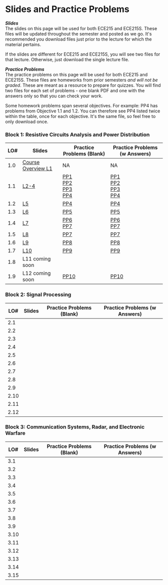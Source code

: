 # Slides and Practice Problems  

**_Slides_**   
The slides on this page will be used for both ECE215 and ECE215S. These files will be updated throughout the semester and posted as we go. It's recommended you download files just prior to the lecture for which the material pertains.  

If the slides are different for ECE215 and ECE215S, you will see two files for that lecture. Otherwise, just download the single lecture file.  

**_Practice Problems_**  
The practice problems on this page will be used for both ECE215 and ECE215S. These files are homeworks from prior semesters _and will not be graded_. These are meant as a resource to prepare for quizzes. You will find two files for each set of problems - one blank PDF and one with the answers only so that you can check your work. 

Some homework problems span several objectives. For example: PP4 has problems from Objective 1.1 and 1.2. You can therefore see PP4 listed twice within the table, once for each objective. It's the same file, so feel free to only download once.


 ### Block 1: Resistive Circuits Analysis and Power Distribution  
| LO# | Slides | Practice Problems (Blank) | Practice Problems (w Answers)
|----------|----------|----------|----------|
| 1.0  | [Course Overview L1](_static/ECE215_L01.pdf)  | NA | NA |
| 1.1  | [L2-4](_static/B1_Obj01_DCcircuits_Slides.pdf)  | [PP1](_static/PPs/ECE215_PP01.pdf) <br> [PP2](_static/PPs/ECE215_PP02.pdf) <br> [PP3](_static/PPs/ECE215_PP03.pdf) <br> [PP4](_static/PPs/ECE215_PP04.pdf) | [PP1](_static/PPs/ECE215_PP01_answers.pdf) <br> [PP2](_static/PPs/ECE215_PP02_answers.pdf) <br> [PP3](_static/PPs/ECE215_PP03_answers.pdf) <br> [PP4](_static/PPs/ECE215_PP04_answers.pdf)   |
| 1.2  | [L5](_static/B1_Obj02_CircuitProtection_Slides.pdf) | [PP4](_static/PPs/ECE215_PP04.pdf) | [PP4](_static/PPs/ECE215_PP04_answers.pdf)   |
| 1.3  | [L6](_static/B1_Obj03_ACcircuits_Slides.pdf) | [PP5](_static/PPs/ECE215_PP05.pdf) | [PP5](_static/PPs/ECE215_PP05_answers.pdf)  |
| 1.4  | [L7](_static/B1_Obj04_SQpowers_Slides.pdf) | [PP6](_static/PPs/ECE215_PP06.pdf) <br> [PP7](_static/PPs/ECE215_PP07.pdf) | [PP6](_static/PPs/ECE215_PP06_answers.pdf) <br> [PP7](_static/PPs/ECE215_PP07_answers.pdf)  |
| 1.5  | [L8](_static\B1_Obj05_PowerEfficiency_Slides.pdf) | [PP7](_static/PPs/ECE215_PP07.pdf) |[PP7](_static/PPs/ECE215_PP07_answers.pdf) | 
| 1.6  | [L9](_static\B1_Obj06_XFMRS_Slides.pdf)  | [PP8](_static/PPs/ECE215_PP08.pdf) |[PP8](_static/PPs/ECE215_PP08_answers.pdf) |
| 1.7  | [L10](_static\B1_Obj07_Converters_Slides.pdf)  | [PP9](_static/PPs/ECE215_PP09.pdf) |[PP9](_static/PPs/ECE215_PP09_answers.pdf) |
| 1.8  | L11 coming soon |  | |
| 1.9  | L12 coming soon | [PP10](_static/PPs/ECE215_PP10.pdf) | [PP10](_static/PPs/ECE215_PP10_answers.pdf) |

### Block 2: Signal Processing
| LO# | Slides | Practice Problems (Blank) | Practice Problems (w Answers)
|----------|----------|----------|----------|
| 2.1  |  |  |  |
| 2.2  |  |  |  |
| 2.3  |  |  |  |
| 2.4  |  |  |  |
| 2.5  |  |  |  |
| 2.6  |  |  |  |
| 2.7  |  |  |  |
| 2.8  |  |  |  |
| 2.9  |  |  |  |
| 2.10  |  |  |  |
| 2.11  |  |  |  |
| 2.12  |  |  |  |

### Block 3: Communication Systems, Radar, and Electronic Warfare
| LO# | Slides | Practice Problems (Blank) | Practice Problems (w Answers)
|----------|----------|----------|----------|
| 3.1  |  |  |  |
| 3.2  |  |  |  |
| 3.3  |  |  |  |
| 3.4  |  |  |  |
| 3.5  |  |  |  |
| 3.6  |  |  |  |
| 3.7  |  |  |  |
| 3.8  |  |  |  |
| 3.9  |  |  |  |
| 3.10  |  |  |  |
| 3.11  |  |  |  |
| 3.12  |  |  |  |
| 3.13  |  |  |  |
| 3.14  |  |  |  |
| 3.15  |  |  |  |